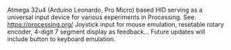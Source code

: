 Atmega 32u4 (Arduino Leonardo, Pro Micro) based HID serving as a universal input device for various experiments in Processing. See: https://processing.org/
Joystick input for mouse emulation, resetable rotary encoder, 4-digit 7 segment display as feedback...
Future updates will include button to keyboard emulation.
